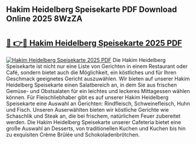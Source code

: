 ## Hakim Heidelberg Speisekarte PDF Download Online 2025 8WzZA

# <h2><a href="http://gc93eq.nevu.top/?p=Hakim+Heidelberg+Speisekarte">🔗 👉🔴 Hakim Heidelberg Speisekarte 2025 PDF</a></h2>

[![Hakim Heidelberg Speisekarte 2025 PDF](https://i.imgur.com/dBaPXMq.png)](http://gc93eq.nevu.top/?p=Hakim+Heidelberg+Speisekarte)
Die Hakim Heidelberg Speisekarte ist nicht nur eine Liste von Gerichten in einem Restaurant oder Café, sondern bietet auch die Möglichkeit, ein köstliches und für Ihren Geschmack geeignetes Gericht auszuwählen. Wir bieten auf unserer Hakim Heidelberg Speisekarte einen Salatbereich an, in dem Sie aus frischen Gemüse- und Obstsalaten für ein leichtes und leckeres Mittagessen wählen können. Für Fleischliebhaber gibt es auf unserer Hakim Heidelberg Speisekarte eine Auswahl an Gerichten: Rindfleisch, Schweinefleisch, Huhn und Fisch. Unseren Auserwählten bieten wir köstliche Gerichte wie Schaschlik und Steak an, die bei frischem, natürlichem Feuer zubereitet werden. Die Hakim Heidelberg Speisekarte unserer Cafeteria bietet eine große Auswahl an Desserts, von traditionellen Kuchen und Kuchen bis hin zu exquisiten Crème Brûlée und Schokoladenbrötchen.
